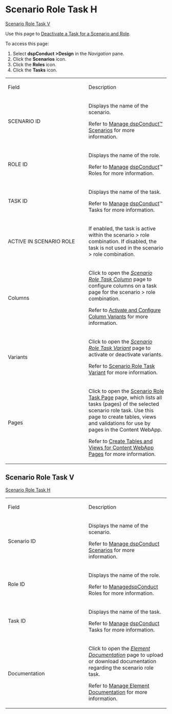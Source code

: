 # Scenario Role Task H

[Scenario Role Task V](Scenario_Role_Task_H.htm#ScenarioRoleTask)

<div class="use">

Use this page to [Deactivate a Task for a Scenario and
Role](../Use_Cases/Deactivate_a_Task_for_a_Scenario_Role_Combo.htm).

</div>

To access this page:

1.  Select <span style="font-weight: bold;">dspConduct
    \></span>**Design** in the *Navigation* pane.
2.  Click the **Scenarios** icon.
3.  Click the **Roles** icon.
4.  Click the **Tasks** icon.

<table>
<colgroup>
<col style="width: 50%" />
<col style="width: 50%" />
</colgroup>
<tbody>
<tr class="odd">
<td><p>Field</p></td>
<td><p>Description</p></td>
</tr>
<tr class="even">
<td><p>SCENARIO ID</p></td>
<td><p>Displays the name of the scenario.</p>
<p>Refer to <a href="../Use_Cases/Manage_Scenarios.htm">Manage dspConduct™ Scenarios</a> for more information.</p></td>
</tr>
<tr class="odd">
<td><p>ROLE ID</p></td>
<td><p>Displays the name of the role.</p>
<p>Refer to <a href="../Use_Cases/Manage_Roles.htm">Manage</a> <a href="../Use_Cases/Manage_Scenarios.htm">dspConduct</a>™ Roles for more information.</p></td>
</tr>
<tr class="even">
<td><p>TASK ID</p></td>
<td><p>Displays the name of the task.</p>
<p>Refer to <a href="../Use_Cases/Manage_Tasks.htm">Manage</a> <a href="../Use_Cases/Manage_Scenarios.htm">dspConduct</a>™ Tasks for more information.</p></td>
</tr>
<tr class="odd">
<td><p>ACTIVE IN SCENARIO ROLE</p></td>
<td><p>If enabled, the task is active within the scenario &gt; role combination. If disabled, the task is not used in the scenario &gt; role combination.</p></td>
</tr>
<tr class="even">
<td><p>Columns</p></td>
<td><p>Click to open the <em><a href="Scenario_Role_Task_Column_H.htm">Scenario Role Task Column</a></em> page to configure columns on a task page for the scenario &gt; role combination.</p>
<p>Refer to <span style="font-size: 12.0pt;font-family: Arial, sans-serif;"><a href="../Use_Cases/Activate_Configure_Column_Variants.htm">Activate and Configure Column Variants</a></span> for more information.</p></td>
</tr>
<tr class="odd">
<td><p>Variants</p></td>
<td><p>Click to open the <em><a href="Scenario_Role_Task_Variant.htm">Scenario Role Task Variant</a></em> page to activate or deactivate variants.</p>
<p>Refer to <a href="Scenario_Role_Task_Variant.htm">Scenario Role Task Variant</a> for more information.</p></td>
</tr>
<tr class="even">
<td><p>Pages</p></td>
<td><p>Click to open the <a href="Scenario_Role_Task_Page.htm">Scenario Role Task Page</a> page, which lists all tasks (pages) of the selected scenario role task. Use this page to create tables, views and validations for use by pages in the Content WebApp.</p>
<p>Refer to <a href="../Use_Cases/Create_Tables_and_Views_for_Content_WebApp_Pages_Overview.htm">Create Tables and Views for Content WebApp Pages</a> for more information.</p></td>
</tr>
</tbody>
</table>

## <span id="ScenarioRoleTask"></span>Scenario Role Task V

[Scenario Role Task H](Scenario_Role_Task_H.htm)

<table>
<colgroup>
<col style="width: 50%" />
<col style="width: 50%" />
</colgroup>
<tbody>
<tr class="odd">
<td><p>Field</p></td>
<td><p>Description</p></td>
</tr>
<tr class="even">
<td><p>Scenario ID</p></td>
<td><p>Displays the name of the scenario.</p>
<p>Refer to <a href="../Use_Cases/Manage_Scenarios.htm">Manage dspConduct Scenarios</a> for more information.</p></td>
</tr>
<tr class="odd">
<td><p>Role ID</p></td>
<td><p>Displays the name of the role.</p>
<p>Refer to <a href="../Use_Cases/Manage_Roles.htm">Manage</a><a href="../Use_Cases/Manage_Scenarios.htm">dspConduct</a> Roles for more information.</p></td>
</tr>
<tr class="even">
<td><p>Task ID</p></td>
<td><p>Displays the name of the task.</p>
<p>Refer to <a href="../Use_Cases/Manage_Tasks.htm">Manage</a> <a href="../Use_Cases/Manage_Scenarios.htm">dspConduct</a> Tasks for more information.</p></td>
</tr>
<tr class="odd">
<td><p>Documentation</p></td>
<td><p>Click to open the <em><a href="Element_Documentation.htm">Element Documentation</a></em> page to upload or download documentation regarding the scenario role task.</p>
<p>Refer to <a href="../Use_Cases/Manage_Element_Documentation.htm">Manage Element Documentation</a> for more information.</p></td>
</tr>
</tbody>
</table>
